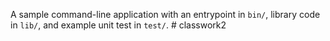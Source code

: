 A sample command-line application with an entrypoint in `bin/`, library code
in `lib/`, and example unit test in `test/`.
#   c l a s s w o r k 2  
 